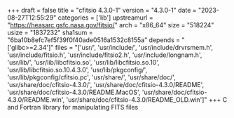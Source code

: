 +++
draft = false
title = "cfitsio 4.3.0-1"
version = "4.3.0-1"
date = "2023-08-27T12:55:29"
categories = ['lib']
upstreamurl = "https://heasarc.gsfc.nasa.gov/fitsio/"
arch = "x86_64"
size = "518224"
usize = "1837232"
sha1sum = "6ba10b8efc7ef5f39f0f40ade0516a1532c8155a"
depends = "['glibc>=2.34']"
files = "['usr/', 'usr/include/', 'usr/include/drvrsmem.h', 'usr/include/fitsio.h', 'usr/include/fitsio2.h', 'usr/include/longnam.h', 'usr/lib/', 'usr/lib/libcfitsio.so', 'usr/lib/libcfitsio.so.10', 'usr/lib/libcfitsio.so.10.4.3.0', 'usr/lib/pkgconfig/', 'usr/lib/pkgconfig/cfitsio.pc', 'usr/share/', 'usr/share/doc/', 'usr/share/doc/cfitsio-4.3.0/', 'usr/share/doc/cfitsio-4.3.0/README', 'usr/share/doc/cfitsio-4.3.0/README.MacOS', 'usr/share/doc/cfitsio-4.3.0/README.win', 'usr/share/doc/cfitsio-4.3.0/README_OLD.win']"
+++
C and Fortran library for manipulating FITS files